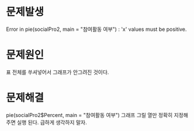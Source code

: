 # 문제발생
Error in pie(socialPro2, main = "참여활동 여부") : 
  'x' values must be positive.
  
# 문제원인
표 전체를 쑤셔넣어서 그래프가 안그려진 것이다. 

# 문제해결
pie(socialPro2$Percent, main = "참여활동 여부")
그래프 그릴 열만 정확히 지정해주면 실행 된다. 급하게 생각하지 말자.
